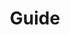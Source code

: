 ---
home: true
icon: lightbulb
title: Guide
heroImage: /ico.svg
heroText: HDID Net Guide
tagline: HDID.Net Guide. 
features:
  - title: Syber Connect
    icon: link
    details: TBD.
    link: /guide/syber-connect.html 
---